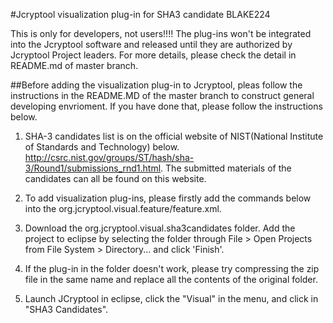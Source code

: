 #Jcryptool visualization plug-in for SHA3 candidate BLAKE224

This is only for developers, not users!!!! The plug-ins won't be integrated into the Jcryptool software and released until they are authorized by Jcryptool Project leaders. For more details, please check the detail in README.md of master branch. 

##Before adding the visualization plug-in to Jcryptool, pleas follow the instructions in the README.MD of the master branch to construct general developing envrioment. If you have done that, please follow the instructions below.

1. SHA-3 candidates list is on the official website of NIST(National Institute of Standards and Technology) below. http://csrc.nist.gov/groups/ST/hash/sha-3/Round1/submissions_rnd1.html. The submitted materials of the candidates can all be found on this website. 

2.  To add visualization plug-ins, please firstly add the commands below into the org.jcryptool.visual.feature/feature.xml.

   <plugin
         id="org.jcryptool.visual.sha3candidates"
         download-size="0"
         install-size="0"
         version="0.0.0"
         unpack="false"/>

3. Download the org.jcryptool.visual.sha3candidates folder. Add the project to eclipse by selecting the folder through File > Open Projects from File System > Directory... and click 'Finish'. 

4. If the plug-in in the folder doesn't work, please try compressing the zip file in the same name and replace all the contents of the original folder.

5. Launch JCryptool in eclipse, click the "Visual" in the menu, and click in "SHA3 Candidates". 
